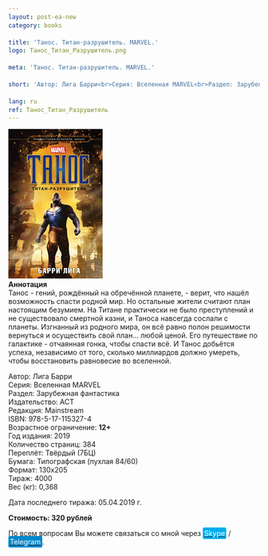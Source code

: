 ```yaml
---
layout: post-ea-new
category: books

title: 'Танос. Титан-разрушитель. MARVEL.'
logo: Танос_Титан_Разрушитель.png

meta: 'Танос. Титан-разрушитель. MARVEL.'

short: 'Автор: Лига Барри<br>Серия: Вселенная MARVEL<br>Раздел: Зарубежная фантастика<br>Издательство: АСТ<br>Редакция: Mainstream<br>ISBN: 978-5-17-115327-4<br>Возрастное ограничение: 12+'

lang: ru
ref: Танос_Титан_Разрушитель
---
```


<a data-fancybox="gallery" href="/img/books/Танос_Титан_Разрушитель.png"><img src="/img/books/Танос_Титан_Разрушитель.png" alt=""></a>  
**Аннотация**  
Танос - гений, рождённый на обречённой планете, - верит, что нашёл возможность спасти родной мир. Но остальные жители считают план настоящим безумием. На Титане практически не было преступлений и не существовало смертной казни, и Таноса навсегда сослали с планеты. Изгнанный из родного мира, он всё равно полон решимости вернуться и осуществить свой план... любой ценой. Его путешествие по галактике - отчаянная гонка, чтобы спасти всё. И Танос добьётся успеха, независимо от того, сколько миллиардов должно умереть, чтобы восстановить равновесие во вселенной.

Автор: Лига Барри  
Серия: Вселенная MARVEL  
Раздел: Зарубежная фантастика  
Издательство: АСТ  
Редакция: Mainstream  
ISBN: 978-5-17-115327-4  
Возрастное ограничение: **12+**  
Год издания: 2019  
Количество страниц: 384  
Переплёт: Твёрдый  (7БЦ)  
Бумага: Типографская (пухлая 84/60)  
Формат: 130х205  
Тираж: 4000  
Вес (кг): 0,368

Дата последнего тиража:	05.04.2019 г.

**Стоимость: 320 рублей**

По всем вопросам Вы можете связаться со мной через <a href="skype:chutkoy89?call" target="_blank"><span style="background-color:#00aff0; color:white; padding:3px; border-radius: 3px">Skype</span></a> / <a href="https://t.me/chutkoy" target="_blank"><span style="background-color:#0088cc; color:white; padding:3px; border-radius: 3px">Telegram</span></a>.